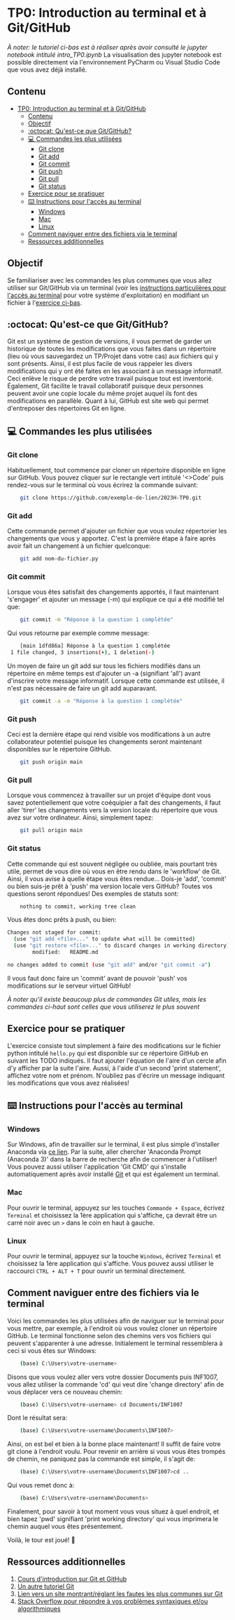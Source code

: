 # TP0: Introduction au terminal et à Git/GitHub

*À noter: le tutoriel ci-bas est à réaliser après avoir consulté le jupyter notebook intitulé intro_TP0.ipynb*
La visualisation des jupyter notebook est possible directement via l'environnement PyCharm ou Visual Studio Code que vous avez déjà installé.

## Contenu
- [TP0: Introduction au terminal et à Git/GitHub](#tp0-introduction-au-terminal-et-à-gitgithub)
  - [Contenu](#contenu)
  - [Objectif](#objectif)
  - [:octocat: Qu'est-ce que Git/GitHub?](#octocat-quest-ce-que-gitgithub)
  - [:computer: Commandes les plus utilisées](#computer-commandes-les-plus-utilisées)
    - [Git clone](#git-clone)
    - [Git add](#git-add)
    - [Git commit](#git-commit)
    - [Git push](#git-push)
    - [Git pull](#git-pull)
    - [Git status](#git-status)
  - [Exercice pour se pratiquer](#exercice-pour-se-pratiquer)
  - [:keyboard: Instructions pour l'accès au terminal](#keyboard-instructions-pour-laccès-au-terminal)
    - [Windows](#windows)
    - [Mac](#mac)
    - [Linux](#linux)
  - [Comment naviguer entre des fichiers via le terminal](#comment-naviguer-entre-des-fichiers-via-le-terminal)
  - [Ressources additionnelles](#ressources-additionnelles)

## Objectif
Se familiariser avec les commandes les plus communes que vous allez utiliser sur Git/GitHub via un terminal (voir les [instructions particulières pour l'accès au terminal](#keyboard-instructions-pour-laccès-au-terminal) pour votre système d'exploitation) en modifiant un fichier à l'[exercice ci-bas](#exercice-pour-se-pratiquer).

## :octocat: Qu'est-ce que Git/GitHub?
Git est un système de gestion de versions, il vous permet de garder un historique de toutes les modifications que vous faites dans un répertoire (lieu où vous sauvegardez un TP/Projet dans votre cas) aux fichiers qui y sont présents. Ainsi, il est plus facile de vous rappeler les divers modifications qui y ont été faites en les associant à un message informatif. Ceci enlève le risque de perdre votre travail puisque tout est inventorié. Également, Git facilite le travail collaboratif puisque deux personnes peuvent avoir une copie locale du même projet auquel ils font des modifications en parallèle. Quant à lui, GitHub est site web qui permet d'entreposer des répertoires Git en ligne.

## :computer: Commandes les plus utilisées

### Git clone
Habituellement, tout commence par cloner un répertoire disponible en ligne sur GitHub. Vous pouvez cliquer sur le rectangle vert intitulé '<>Code' puis rendez-vous sur le terminal où vous écrirez la commande suivant:
```bash
    git clone https://github.com/exemple-de-lien/2023H-TP0.git
```
### Git add
Cette commande permet d'ajouter un fichier que vous voulez répertorier les changements que vous y apportez. C'est la première étape à faire après avoir fait un changement à un fichier quelconque:
```bash
    git add nom-du-fichier.py
```
### Git commit
Lorsque vous êtes satisfait des changements apportés, il faut maintenant 's'engager' et ajouter un message (-m) qui explique ce qui a été modifié tel que:
```bash
    git commit -m "Réponse à la question 1 complétée"
```
Qui vous retourne par exemple comme message:
```bash
    [main 1dfd86a] Réponse à la question 1 complétée
 1 file changed, 3 insertions(+), 1 deletion(-)
```
Un moyen de faire un git add sur tous les fichiers modifiés dans un répertoire en même temps est d'ajouter un -a (signifiant 'all') avant d'inscrire votre message informatif. Lorsque cette commande est utilisée, il n'est pas nécessaire de faire un git add auparavant.
```bash
    git commit -a -m "Réponse à la question 1 complétée"
```
### Git push
Ceci est la dernière étape qui rend visible vos modifications à un autre collaborateur potentiel puisque les changements seront maintenant disponibles sur le répertoire GitHub. 
```bash
    git push origin main
```
### Git pull
Lorsque vous commencez à travailler sur un projet d'équipe dont vous savez potentiellement que votre coéquipier a fait des changements, il faut aller 'tirer' les changements vers la version locale du répertoire que vous avez sur votre ordinateur. Ainsi, simplement tapez:
```bash
    git pull origin main
```
### Git status
Cette commande qui est souvent négligée ou oubliée, mais pourtant très utile, permet de vous dire où vous en être rendu dans le 'workflow' de Git. Ainsi, il vous avise à quelle étape vous êtes rendue... Dois-je 'add', 'commit' ou bien suis-je prêt à 'push' ma version locale vers GitHub? Toutes vos questions seront répondues!
Des exemples de statuts sont:
```bash
    nothing to commit, working tree clean
```
Vous êtes donc prêts à push, ou bien:
```bash
Changes not staged for commit:
  (use "git add <file>..." to update what will be committed)
  (use "git restore <file>..." to discard changes in working directory)
        modified:   README.md

no changes added to commit (use "git add" and/or "git commit -a")
```
Il vous faut donc faire un 'commit' avant de pouvoir 'push' vos modifications sur le serveur virtuel GitHub!

*À noter qu'il existe beaucoup plus de commandes Git utiles, mais les commandes ci-haut sont celles que vous utiliserez le plus souvent*
## Exercice pour se pratiquer
L'exercice consiste tout simplement à faire des modifications sur le fichier python intitulé `hello.py` qui est disponible sur ce répertoire GitHub en suivant les TODO indiqués. Il faut ajouter l'équation de l'aire d'un cercle afin d'y afficher par la suite l'aire. Aussi, à l'aide d'un second 'print statement', affichez votre nom et prénom. N'oubliez pas d'écrire un message indiquant les modifications que vous avez réalisées!

## :keyboard: Instructions pour l'accès au terminal

### Windows
Sur Windows, afin de travailler sur le terminal, il est plus simple d'installer Anaconda via [ce lien](https://www.anaconda.com/products/distribution#). Par la suite, aller chercher 'Anaconda Prompt (Anaconda 3)' dans la barre de recherche afin de commencer à l'utiliser!
Vous pouvez aussi utiliser l'application 'Git CMD' qui s'installe automatiquement après avoir installé [Git](https://git-scm.com/download/win) et qui est également un terminal.

### Mac

Pour ouvrir le terminal, appuyez sur les touches `Commande + Espace`, écrivez `Terminal` et choisissez la 1ère application qui s'affiche, ça devrait être un carré noir avec un `>` dans le coin en haut à gauche.

### Linux

Pour ouvrir le terminal, appuyez sur la touche `Windows`, écrivez `Terminal` et choisissez la 1ère application qui s'affiche. Vous pouvez aussi utiliser le raccourci `CTRL + ALT + T` pour ouvrir un terminal directement.

## Comment naviguer entre des fichiers via le terminal

Voici les commandes les plus utilisées afin de naviguer sur le terminal pour vous mettre, par exemple, à l'endroit où vous voulez cloner un répertoire GitHub. Le terminal fonctionne selon des chemins vers vos fichiers qui peuvent s'apparenter à une adresse. Initialement le terminal ressemblera à ceci si vous êtes sur Windows:
```bash
    (base) C:\Users\votre-username>
```
Disons que vous voulez aller vers votre dossier Documents puis INF1007, vous allez utiliser la commande 'cd' qui veut dire 'change directory' afin de vous déplacer vers ce nouveau chemin:
```bash
    (base) C:\Users\votre-username> cd Documents/INF1007
```
Dont le résultat sera:
```bash
    (base) C:\Users\votre-username\Documents\INF1007>
```
Ainsi, on est bel et bien à la bonne place maintenant! Il suffit de faire votre git clone à l'endroit voulu.
Pour revenir en arrière si vous vous êtes trompés de chemin, ne paniquez pas la commande est simple, il s'agit de:
```bash
    (base) C:\Users\votre-username\Documents\INF1007>cd ..
```
Qui vous remet donc à:
```bash
    (base) C:\Users\votre-username\Documents>
```
Finalement, pour savoir à tout moment vous vous situez à quel endroit, et bien tapez 'pwd' signifiant 'print working directory' qui vous imprimera le chemin auquel vous êtes présentement. 

Voilà, le tour est joué! :sparkler:

## Ressources additionnelles
1. [Cours d'introduction sur Git et GitHub](https://emdupre.github.io/git-course/)
2. [Un autre tutoriel Git](https://www.w3schools.com/git/)
3. [Lien vers un site montrant/réglant les fautes les plus communes sur Git](https://dangitgit.com/)
4. [Stack Overflow pour répondre à vos problèmes syntaxiques et/ou algorithmiques](https://stackoverflow.com/)